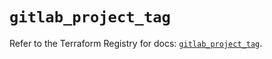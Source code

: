 # `gitlab_project_tag`

Refer to the Terraform Registry for docs: [`gitlab_project_tag`](https://registry.terraform.io/providers/gitlabhq/gitlab/17.2.0/docs/resources/project_tag).
